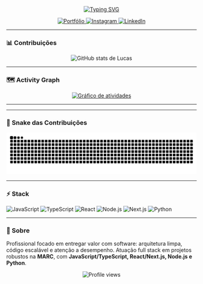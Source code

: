 

<div align="center">

[![Typing SVG](https://readme-typing-svg.demolab.com?font=Fira+Code&size=26&pause=1200&center=true&vCenter=true&width=850&lines=Ol%C3%A1!+Eu+sou+Lucas+Virginio+%F0%9F%91%8B;Full+Stack+Developer;Foco+em+entregar+valor+com+tecnologia+%F0%9F%9A%80)](https://git.io/typing-svg)


<a href="https://portfolio2-0-two-bay.vercel.app">
  <img alt="Portfólio" src="https://img.shields.io/badge/%F0%9F%8C%90%20Portf%C3%B3lio-000000?style=for-the-badge">
</a>
<a href="https://www.instagram.com/lin.s30?igsh=MWhjOTZtcDQ2cmEzMw%3D%3D&utm_source=qr">
  <img alt="Instagram" src="https://img.shields.io/badge/Instagram-E4405F?logo=instagram&logoColor=white&style=for-the-badge">
</a>
<a href="https://www.linkedin.com/in/lucas-virginio-55311627b/">
  <img alt="LinkedIn" src="https://img.shields.io/badge/LinkedIn-0A66C2?logo=linkedin&logoColor=white&style=for-the-badge">
</a>

</div>

---

### 📊 Contribuições
<div align="center">
  <img
    src="https://github-readme-stats.vercel.app/api?username=llucalins&show_icons=true&count_private=true&include_all_commits=true&rank_icon=github&theme=github_dark&hide_border=true"
    alt="GitHub stats de Lucas"
  />
</div>

---

### 🗺️ Activity Graph
<div align="center">
  <a href="https://github.com/ashutosh00710/github-readme-activity-graph">
    <img src="https://github-readme-activity-graph.vercel.app/graph?username=llucalins&bg_color=0d1117&color=ffffff&line=ffffff&point=ffffff&area=true&hide_border=true" alt="Gráfico de atividades" />
  </a>
</div>

---

</div>

---

### 🐍 Snake das Contribuições
![snake gif](https://raw.githubusercontent.com/llucalins/llucalins/output/github-contribution-grid-snake.svg)

---

### ⚡ Stack 
![JavaScript](https://img.shields.io/badge/JavaScript-000?logo=javascript&logoColor=F7DF1E&style=for-the-badge)
![TypeScript](https://img.shields.io/badge/TypeScript-000?logo=typescript&logoColor=3178C6&style=for-the-badge)
![React](https://img.shields.io/badge/React-000?logo=react&logoColor=61DAFB&style=for-the-badge)
![Node.js](https://img.shields.io/badge/Node.js-000?logo=node.js&logoColor=339933&style=for-the-badge)
![Next.js](https://img.shields.io/badge/Next.js-000?logo=nextdotjs&logoColor=white&style=for-the-badge)
![Python](https://img.shields.io/badge/Python-000?logo=python&logoColor=3776AB&style=for-the-badge)

---

### 💬 Sobre
Profissional focado em entregar valor com software: arquitetura limpa, código escalável e atenção a desempenho. Atuação full stack em projetos robustos na **MARC**, com **JavaScript/TypeScript, React/Next.js, Node.js e Python**.


<p align="center">
  <img src="https://komarev.com/ghpvc/?username=llucalins&color=blueviolet&style=flat-square" alt="Profile views" />
</p>
